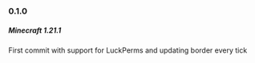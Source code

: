 ### 0.1.0
##### Minecraft 1.21.1

First commit with support for LuckPerms and updating border every tick